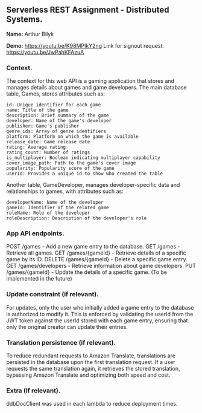 ## Serverless REST Assignment - Distributed Systems.

__Name:__ Arthur Bilyk

__Demo:__ https://youtu.be/K98MPIkY2ng
          Link for signout request: https://youtu.be/JwPahKFAzuA

### Context.

The context for this web API is a gaming application that stores and manages details about games and game developers. The main database table, Games, stores attributes such as:

    id: Unique identifier for each game
    name: Title of the game
    description: Brief summary of the game
    developer: Name of the game's developer
    publisher: Game's publisher
    genre_ids: Array of genre identifiers
    platform: Platform on which the game is available
    release_date: Game release date
    rating: Average rating
    rating_count: Number of ratings
    is_multiplayer: Boolean indicating multiplayer capability
    cover_image_path: Path to the game's cover image
    popularity: Popularity score of the game
    userId: Provides a unique id to show who created the table

Another table, GameDeveloper, manages developer-specific data and relationships to games, with attributes such as:

    developerName: Name of the developer
    gameId: Identifier of the related game
    roleName: Role of the developer
    roleDescription: Description of the developer's role

### App API endpoints.

POST /games - Add a new game entry to the database.
GET /games - Retrieve all games.
GET /games/{gameId} - Retrieve details of a specific game by its ID.
DELETE /games/{gameId} - Delete a specific game entry.
GET /games/developers - Retrieve information about game developers.
PUT /games/{gameId} - Update the details of a specific game. (To be implemented in the future)
 
### Update constraint (if relevant).

For updates, only the user who initially added a game entry to the database is authorized to modify it. This is enforced by validating the userId from the JWT token against the userId stored with each game entry, ensuring that only the original creator can update their entries.

### Translation persistence (if relevant).

To reduce redundant requests to Amazon Translate, translations are persisted in the database upon the first translation request. If a user requests the same translation again, it retrieves the stored translation, bypassing Amazon Translate and optimizing both speed and cost.

###  Extra (If relevant).

ddbDocClient was used in each lambda to reduce deployment times.